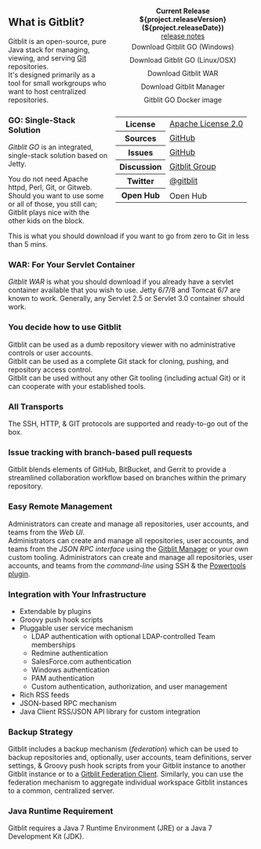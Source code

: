 <div class="well" style="margin-left:5px;float:right;width:275px;padding: 10px 10px;">
<script>
   (function(d, s, id) {
       var js, fjs = d.getElementsByTagName(s)[0];
       if (d.getElementById(id)) return;
       js = d.createElement(s); js.id = id;
       js.async = true;
       js.src = "//go.jelastic.com/widgets.js";
       fjs.parentNode.insertBefore(js, fjs);
   }(document, 'script', 'jelastic-jssdk'));
</script>
<div style="text-align:center">
<b>Current Release ${project.releaseVersion} (${project.releaseDate})</b><br/><a href="releasenotes.html">release notes</a>
<div style="padding:5px;"><a style="width:175px;text-decoration:none;" class="btn btn-success" href="%GCURL%gitblit-${project.releaseVersion}.zip">Download Gitblit GO (Windows)</a></div>
<div style="padding:5px;"><a style="width:175px;text-decoration:none;" class="btn btn-success" href="%GCURL%gitblit-${project.releaseVersion}.tar.gz">Download Gitblit GO (Linux/OSX)</a></div>
<div style="padding:5px;"><a style="width:175px;text-decoration:none;" class="btn btn-danger" href="%GCURL%gitblit-${project.releaseVersion}.war">Download Gitblit WAR</a></div>
<div style="padding:5px;"><a style="width:175px;text-decoration:none;" class="btn btn-primary" href="%GCURL%manager-${project.releaseVersion}.zip">Download Gitblit Manager</a></div>
<div style="padding:5px;"><a style="width:175px;text-decoration:none;" class="btn btn-info" href="%DOCKERURL%">Gitblit GO Docker image</a></div>
</div>
<div data-manifest="http://1c57d83a4c5f3a21ec25c050d4c5e37b.app.jelastic.com/xssu/cross/download/RDYYHABkAFJbUVlMMVU7RUtDARgATExFCEBuGS4jdQJKRUsEDwIBQmNTTEBI" data-width="280" data-theme="flat-blue" data-text="Get it hosted now!" data-tx-empty="Type your email and click the button" data-tx-invalid-email="Invalid email, please check the spelling" data-tx-error="An error has occurred, please try again later" data-tx-success="Check your email" class="je-app" ></div>
	<div style="padding-top:5px;">
	<table class="table condensed-table">
		<tbody>
		<tr><th>License</th><td><a href="http://www.apache.org/licenses/LICENSE-2.0">Apache License 2.0</a></td></tr>
		<tr><th>Sources</th><td><a href="${project.scmUrl}">GitHub</a></td></tr>		
		<tr><th>Issues</th><td><a href="${project.issuesUrl}">GitHub</a></td></tr>
		<tr><th>Discussion</th><td><a href="${project.forumUrl}">Gitblit Group</a></td></tr>
		<tr><th>Twitter</th><td><a href="https://twitter.com/gitblit">@gitblit</a></td></tr>
		<tr><th>Open Hub</th><td><a target="_top" href="https://www.openhub.net/p/gitblit"><img border="0" width="100" height="16" src="https://www.openhub.net/p/gitblit/widgets/project_thin_badge.gif" alt="Open Hub project report for Gitblit" /></a></td></tr>
		</tbody>
		</table>
	</div>
</div>

## What is Gitblit?

Gitblit is an open-source, pure Java stack for managing, viewing, and serving [Git][git] repositories.  
It's designed primarily as a tool for small workgroups who want to host centralized repositories.

### GO: Single-Stack Solution

*Gitblit GO* is an integrated, single-stack solution based on Jetty.

You do not need Apache httpd, Perl, Git, or Gitweb.  Should you want to use some or all of those, you still can; Gitblit plays nice with the other kids on the block.

This is what you should download if you want to go from zero to Git in less than 5 mins.

### WAR: For Your Servlet Container
*Gitblit WAR* is what you should download if you already have a servlet container available that you wish to use.  Jetty 6/7/8 and Tomcat 6/7 are known to work.  Generally, any Servlet 2.5 or Servlet 3.0 container should work.

### You decide how to use Gitblit

Gitblit can be used as a dumb repository viewer with no administrative controls or user accounts.  
Gitblit can be used as a complete Git stack for cloning, pushing, and repository access control.  
Gitblit can be used without any other Git tooling (including actual Git) or it can cooperate with your established tools.

### All Transports

The SSH, HTTP, & GIT protocols are supported and ready-to-go out of the box.

### Issue tracking with branch-based pull requests

Gitblit blends elements of GitHub, BitBucket, and Gerrit to provide a streamlined collaboration workflow based on branches within the primary repository.

### Easy Remote Management

Administrators can create and manage all repositories, user accounts, and teams from the *Web UI*.  
Administrators can create and manage all repositories, user accounts, and teams from the *JSON RPC interface* using the [Gitblit Manager](%GCURL%manager-${project.releaseVersion}.zip) or your own custom tooling. 
Administrators can create and manage all repositories, user accounts, and teams from the *command-line* using SSH & the [Powertools plugin](https://github.com/gitblit/gitblit-powertools-plugin).

### Integration with Your Infrastructure

- Extendable by plugins
- Groovy push hook scripts
- Pluggable user service mechanism
    - LDAP authentication with optional LDAP-controlled Team memberships
    - Redmine authentication
    - SalesForce.com authentication
    - Windows authentication
    - PAM authentication
    - Custom authentication, authorization, and user management
- Rich RSS feeds
- JSON-based RPC mechanism
- Java Client RSS/JSON API library for custom integration

### Backup Strategy

Gitblit includes a backup mechanism (*federation*) which can be used to backup repositories and, optionally, user accounts, team definitions, server settings, & Groovy push hook scripts from your Gitblit instance to another Gitblit instance or to a [Gitblit Federation Client](%GCURL%fedclient-${project.releaseVersion}.zip).  Similarly, you can use the federation mechanism to aggregate individual workspace Gitblit instances to a common, centralized server.

### Java Runtime Requirement

Gitblit requires a Java 7 Runtime Environment (JRE) or a Java 7 Development Kit (JDK).

[jgit]: http://eclipse.org/jgit "Eclipse JGit Site"
[git]: http://git-scm.com "Official Git Site"
